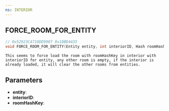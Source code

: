 ```yaml
---
ns: INTERIOR
---
```

## FORCE_ROOM_FOR_ENTITY

```c
// 0x52923C4710DD9907 0x10BD4435
void FORCE_ROOM_FOR_ENTITY(Entity entity, int interiorID, Hash roomHashKey);
```

```
This seems to force load the room with roomHashKey in interior with interiorID for entity, any other room is empty, if the interior is already loaded, it will clear the other rooms from entities.
```

## Parameters
* **entity**: 
* **interiorID**: 
* **roomHashKey**: 

